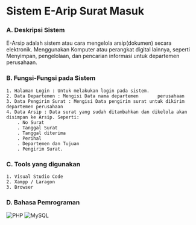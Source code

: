 # Sistem E-Arip Surat Masuk

### A. Deskripsi Sistem

E-Arsip adalah sistem atau cara mengelola arsip(dokumen) secara elektronik. Menggunakan Komputer atau perangkat digital lainnya, seperti Menyimpan, pengelolaan, dan pencarian informasi untuk departemen perusahaan.

### B. Fungsi-Fungsi pada Sistem

    1. Halaman Login : Untuk melakukan login pada sistem.
    2. Data Departemen : Mengisi Data nama departemen       perusahaan
    3. Data Pengirim Surat : Mengisi Data pengirim surat untuk dikirim departemen perusahaan
    4. Data Arsip : Data surat yang sudah ditambahkan dan dikelola akan disimpan ke Arsip. Seperti:
        . No Surat
        . Tanggal Surat
        . Tanggal diterima
        . Perihal
        . Departemen dan Tujuan
        . Pengirim Surat.

### C. Tools yang digunakan

    1. Visual Studio Code
    2. Xampp / Laragon
    3. Browser

### D. Bahasa Pemrograman

![PHP](https://img.shields.io/badge/php-%23777BB4.svg?style=for-the-badge&logo=php&logoColor=white) ![MySQL](https://img.shields.io/badge/mysql-4479A1.svg?style=for-the-badge&logo=mysql&logoColor=white)

